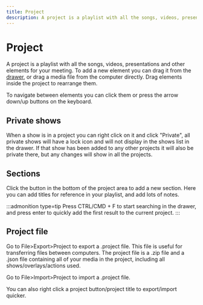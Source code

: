 ```yaml
---
title: Project
description: A project is a playlist with all the songs, videos, presentations and other elements for your meeting.
---
```


<script>
    import Key from '../../../lib/components/markdown/Key.svelte';
</script>

# Project

A project is a playlist with all the songs, videos, presentations and other elements for your meeting. To add a new element you can drag it from the [drawer](./drawer), or drag a media file from the computer directly. Drag elements inside the project to rearrange them.

To navigate between elements you can click them or press the arrow down/up buttons on the keyboard.

## Private shows

When a show is in a project you can right click on it and click "Private", all private shows will have a lock icon and will not display in the shows list in the drawer. If that show has been added to any other projects it will also be private there, but any changes will show in all the projects.

## Sections

Click the button in the bottom of the project area to add a new section. Here you can add titles for reference in your playlist, and add lots of notes.

:::admonition type=tip
Press <Key>CTRL/CMD + F</Key> to start searching in the drawer, and press enter to quickly add the first result to the current project.
:::

## Project file

Go to File>Export>Project to export a .project file. This file is useful for transferring files between computers. The project file is a .zip file and a .json file containing all of your media in the project, including all shows/overlays/actions used.

Go to File>Import>Project to import a .project file.

You can also right click a project button/project title to export/import quicker.

